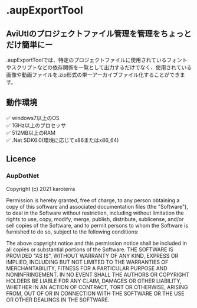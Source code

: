 # .aupExportTool
## AviUtlのプロジェクトファイル管理を管理をちょっとだけ簡単にー
.aupExportToolでは、特定のプロジェクトファイルに使用されているフォントやスクリプトなどの依存関係を一覧として出力するだけでなく、使用されている画像や動画ファイルを.zip形式の単一アーカイブファイル化することができます。   
  
## 動作環境
✅ windows7以上のOS  
✅ 1GHz以上のプロセッサ  
✅ 512MB以上のRAM  
✅ .Net SDK6.0(環境に応じてx86またはx86_64)  

## Licence
### AupDotNet
Copyright (c) 2021 karoterra  

Permission is hereby granted, free of charge, to any person obtaining a copy
of this software and associated documentation files (the "Software"), to deal
in the Software without restriction, including without limitation the rights
to use, copy, modify, merge, publish, distribute, sublicense, and/or sell
copies of the Software, and to permit persons to whom the Software is
furnished to do so, subject to the following conditions:  

The above copyright notice and this permission notice shall be included in all
copies or substantial portions of the Software.
THE SOFTWARE IS PROVIDED "AS IS", WITHOUT WARRANTY OF ANY KIND, EXPRESS OR
IMPLIED, INCLUDING BUT NOT LIMITED TO THE WARRANTIES OF MERCHANTABILITY,
FITNESS FOR A PARTICULAR PURPOSE AND NONINFRINGEMENT. IN NO EVENT SHALL THE
AUTHORS OR COPYRIGHT HOLDERS BE LIABLE FOR ANY CLAIM, DAMAGES OR OTHER
LIABILITY, WHETHER IN AN ACTION OF CONTRACT, TORT OR OTHERWISE, ARISING FROM,
OUT OF OR IN CONNECTION WITH THE SOFTWARE OR THE USE OR OTHER DEALINGS IN THE
SOFTWARE.
